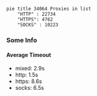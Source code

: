 
```mermaid
pie title 34064 Proxies in list
    "HTTP" : 22734
    "HTTPS": 4762
    "SOCKS" : 10223
```

### Some Info
#### Average Timeout

- mixed: 2.9s
- http: 1.5s
- https: 8.6s
- socks: 6.5s